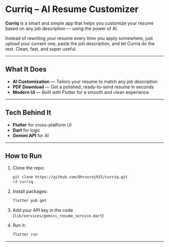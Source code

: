 # Curriq – AI Resume Customizer

**Curriq** is a smart and simple app that helps you customize your resume based on any job description — using the power of AI.

Instead of rewriting your resume every time you apply somewhere, just upload your current one, paste the job description, and let Curriq do the rest. Clean, fast, and super useful.

---

## What It Does

- **AI Customization** — Tailors your resume to match any job description
- **PDF Download** — Get a polished, ready-to-send resume in seconds
- **Modern UI** — Built with Flutter for a smooth and clean experience

---

## Tech Behind It

- **Flutter** for cross-platform UI  
- **Dart** for logic  
- **Gemini API** for AI  

---

## How to Run

1. Clone the repo:
   ```bash
   git clone https://github.com/Dhruvraj915/curriq.git
   cd curriq
   ```

2. Install packages:
   ```bash
   flutter pub get
   ```

3. Add your API key in the code (`lib/services/gemini_resume_service.dart`)

4. Run it:
   ```bash
   flutter run
   ```

---


